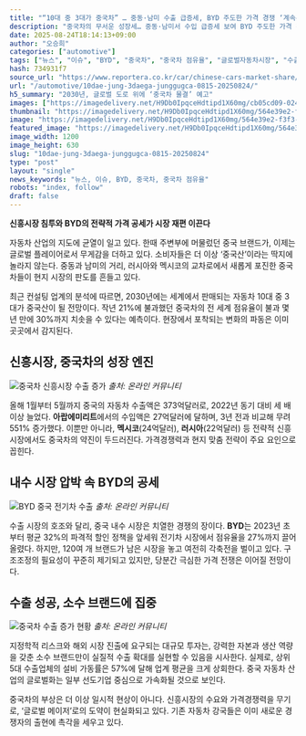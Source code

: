 ```yaml
---
title: "“10대 중 3대가 중국차” … 중동·남미 수출 급증세, BYD 주도한 가격 경쟁 ‘계속된다’"
description: "중국차의 무서운 성장세… 중동·남미서 수입 급증세 보여 BYD 주도한 가격 전쟁도 계속 중 ..."
date: 2025-08-24T18:14:13+09:00
author: "오승희"
categories: ["automotive"]
tags: ["뉴스", "이슈", "BYD", "중국차", "중국차 점유율", "글로벌자동차시장", "수출경쟁력"]
hash: 734931f7
source_url: "https://www.reportera.co.kr/car/chinese-cars-market-share/"
url: "/automotive/10dae-jung-3daega-junggugca-0815-20250824/"
h5_summary: "2030년, 글로벌 도로 위에 ‘중국차 물결’ 예고"
images: ["https://imagedelivery.net/H9Db0IpqceHdtipd1X60mg/cb05cd09-024e-4b2c-7de3-e73745b63600/public", "https://imagedelivery.net/H9Db0IpqceHdtipd1X60mg/04005b7a-a83d-40e9-6db7-6a2f3c9a1600/public", "https://imagedelivery.net/H9Db0IpqceHdtipd1X60mg/564e39e2-f3f3-433e-9d2b-87efad876900/public", "https://imagedelivery.net/H9Db0IpqceHdtipd1X60mg/39da856f-c71b-4182-cb56-f6fa0e1fd200/public"]
thumbnail: "https://imagedelivery.net/H9Db0IpqceHdtipd1X60mg/564e39e2-f3f3-433e-9d2b-87efad876900/public"
image: "https://imagedelivery.net/H9Db0IpqceHdtipd1X60mg/564e39e2-f3f3-433e-9d2b-87efad876900/public"
featured_image: "https://imagedelivery.net/H9Db0IpqceHdtipd1X60mg/564e39e2-f3f3-433e-9d2b-87efad876900/public"
image_width: 1200
image_height: 630
slug: "10dae-jung-3daega-junggugca-0815-20250824"
type: "post"
layout: "single"
news_keywords: "뉴스, 이슈, BYD, 중국차, 중국차 점유율"
robots: "index, follow"
draft: false
---
```


**신흥시장 침투와 BYD의 전략적 가격 공세가 시장 재편 이끈다**

자동차 산업의 지도에 균열이 일고 있다. 한때 주변부에 머물렀던 중국 브랜드가, 이제는 글로벌 플레이어로서 무게감을 더하고 있다. 소비자들은 더 이상 ‘중국산’이라는 딱지에 놀라지 않는다. 중동과 남미의 거리, 러시아와 멕시코의 교차로에서 새롭게 포진한 중국차들이 현지 시장의 판도를 흔들고 있다.

최근 컨설팅 업계의 분석에 따르면, 2030년에는 세계에서 판매되는 자동차 10대 중 3대가 중국산이 될 전망이다. 작년 21%에 불과했던 중국차의 전 세계 점유율이 불과 몇 년 만에 30%까지 치솟을 수 있다는 예측이다. 현장에서 포착되는 변화의 파동은 이미 곳곳에서 감지된다.

## 신흥시장, 중국차의 성장 엔진  

![중국차 신흥시장 수출 증가](https://imagedelivery.net/H9Db0IpqceHdtipd1X60mg/04005b7a-a83d-40e9-6db7-6a2f3c9a1600/public)
*출처: 온라인 커뮤니티*

올해 1월부터 5월까지 중국의 자동차 수출액은 373억달러로, 2022년 동기 대비 세 배 이상 늘었다. **아랍에미리트**에서의 수입액은 27억달러에 달하며, 3년 전과 비교해 무려 551% 증가했다. 이뿐만 아니라, **멕시코**(24억달러), **러시아**(22억달러) 등 전략적 신흥시장에서도 중국차의 약진이 두드러진다. 가격경쟁력과 현지 맞춤 전략이 주요 요인으로 꼽힌다.

## 내수 시장 압박 속 BYD의 공세  

![BYD 중국 전기차 수출](https://imagedelivery.net/H9Db0IpqceHdtipd1X60mg/39da856f-c71b-4182-cb56-f6fa0e1fd200/public)
*출처: 온라인 커뮤니티*

수출 시장의 호조와 달리, 중국 내수 시장은 치열한 경쟁의 장이다. **BYD**는 2023년 초부터 평균 32%의 파격적 할인 정책을 앞세워 전기차 시장에서 점유율을 27%까지 끌어올렸다. 하지만, 120여 개 브랜드가 남은 시장을 놓고 여전히 각축전을 벌이고 있다. 구조조정의 필요성이 꾸준히 제기되고 있지만, 당분간 극심한 가격 전쟁은 이어질 전망이다.

## 수출 성공, 소수 브랜드에 집중  

![중국차 수출 증가 현황](https://imagedelivery.net/H9Db0IpqceHdtipd1X60mg/cb05cd09-024e-4b2c-7de3-e73745b63600/public)
*출처: 온라인 커뮤니티*

지정학적 리스크와 해외 시장 진출에 요구되는 대규모 투자는, 강력한 자본과 생산 역량을 갖춘 소수 브랜드만이 실질적 수출 확대를 실현할 수 있음을 시사한다. 실제로, 상위 5대 수출업체의 설비 가동률은 57%에 달해 업계 평균을 크게 상회한다. 중국 자동차 산업의 글로벌화는 일부 선도기업 중심으로 가속화될 것으로 보인다.

중국차의 부상은 더 이상 일시적 현상이 아니다. 신흥시장의 수요와 가격경쟁력을 무기로, ‘글로벌 메이저’로의 도약이 현실화되고 있다. 기존 자동차 강국들은 이미 새로운 경쟁자의 출현에 촉각을 세우고 있다.
